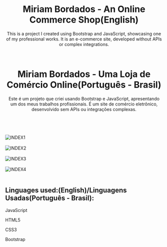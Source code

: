 <header>
<h1>Miriam Bordados - An Online Commerce Shop(English)</h1>

<p>This is a project I created using Bootstrap and JavaScript, showcasing one of my professional works. It is an e-commerce site, developed without APIs or complex integrations.</p>
<br>

<h1> Miriam Bordados - Uma Loja de Comércio Online(Português - Brasil)</h1>

<p>Este é um projeto que criei usando Bootstrap e JavaScript, apresentando um dos meus trabalhos profissionais. É um site de comércio eletrônico, desenvolvido sem APIs ou integrações complexas.</p>
</header>

<main>
<div style="display: inline_block"><br>
  <img align="center" alt="INDEX1"" src="https://github.com/NiccolasCente/ProjetoE-CommerceBordado/assets/100246795/038ae6c0-18f5-41b8-af93-b8575a7e0b0b">
</div>  

<div style="display: inline_block"><br>
<img align="center" alt="INDEX2"" src="https://github.com/NiccolasCente/ProjetoE-CommerceBordado/assets/100246795/164af791-643e-4882-a056-c9d23633ef23">
<br>

<div style="display: inline_block"><br>
<img align="center" alt="INDEX3"" src="https://github.com/NiccolasCente/ProjetoE-CommerceBordado/assets/100246795/c4073852-164c-4dc5-9a32-1cb4fd8beec2">
<br>

<div style="display: inline_block"><br>
<img align="center" alt="INDEX4"" src="https://github.com/NiccolasCente/ProjetoE-CommerceBordado/assets/100246795/7171274c-9ac1-4de2-acf7-a7439ad69c32">
<br>
</main>

<br>
<footer>
  <h2>Linguages used:(English)/Linguagens Usadas(Português - Brasil):</h2>
  <p>JavaScript</p>
  <p>HTML5</p>
  <p>CSS3</p>
  <p>Bootstrap</p>
</footer>
